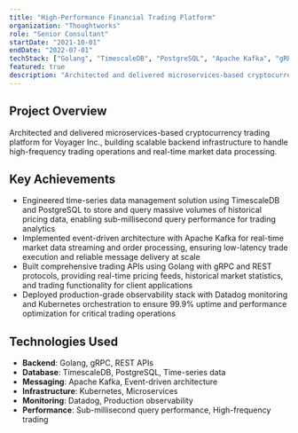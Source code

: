 ```yaml
---
title: "High-Performance Financial Trading Platform"
organization: "Thoughtworks"
role: "Senior Consultant"
startDate: "2021-10-01"
endDate: "2022-07-01"
techStack: ["Golang", "TimescaleDB", "PostgreSQL", "Apache Kafka", "gRPC", "REST", "Datadog", "Kubernetes"]
featured: true
description: "Architected and delivered microservices-based cryptocurrency trading platform for Voyager Inc., building scalable backend infrastructure to handle high-frequency trading operations and real-time market data processing."
---
```


## Project Overview

Architected and delivered microservices-based cryptocurrency trading platform for Voyager Inc., building scalable backend infrastructure to handle high-frequency trading operations and real-time market data processing.

## Key Achievements

- Engineered time-series data management solution using TimescaleDB and PostgreSQL to store and query massive volumes of historical pricing data, enabling sub-millisecond query performance for trading analytics
- Implemented event-driven architecture with Apache Kafka for real-time market data streaming and order processing, ensuring low-latency trade execution and reliable message delivery at scale
- Built comprehensive trading APIs using Golang with gRPC and REST protocols, providing real-time pricing feeds, historical market statistics, and trading functionality for client applications
- Deployed production-grade observability stack with Datadog monitoring and Kubernetes orchestration to ensure 99.9% uptime and performance optimization for critical trading operations

## Technologies Used

- **Backend**: Golang, gRPC, REST APIs
- **Database**: TimescaleDB, PostgreSQL, Time-series data
- **Messaging**: Apache Kafka, Event-driven architecture
- **Infrastructure**: Kubernetes, Microservices
- **Monitoring**: Datadog, Production observability
- **Performance**: Sub-millisecond query performance, High-frequency trading
